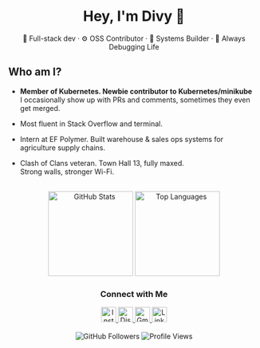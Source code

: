 <h1 align="center">Hey, I'm Divy 👋</h1>
<p align="center">
  🧠 Full-stack dev · ⚙️ OSS Contributor · 🔧 Systems Builder · 🚀 Always Debugging Life
</p>

## Who am I?

- **Member of Kubernetes. Newbie contributor to Kubernetes/minikube**  <br/>
  I occasionally show up with PRs and comments, sometimes they even get merged.  

- Most fluent in Stack Overflow and terminal.

- Intern at EF Polymer. Built warehouse & sales ops systems for agriculture supply chains.
  
- Clash of Clans veteran. Town Hall 13, fully maxed.  
  Strong walls, stronger Wi-Fi.
<br>

<div align="center">
  <img src="https://github-readme-stats.vercel.app/api?username=divysinghvi&show_icons=true&theme=dracula&hide_border=true" height="170" alt="GitHub Stats" />
  <img src="https://github-readme-stats.vercel.app/api/top-langs?username=divysinghvi&layout=compact&theme=dracula&hide_border=true" height="170" alt="Top Languages" />
</div>

<h3 align="center">Connect with Me</h3>
<div align="center">
  <a href="https://www.instagram.com/divysinghvi" target="_blank">
    <img src="https://img.shields.io/badge/Instagram-E4405F?style=for-the-badge&logo=instagram&logoColor=white" height="30" alt="Instagram" />
  </a>
  <a href="https://discord.com/users/s_dv0" target="_blank">
    <img src="https://img.shields.io/badge/Discord-7289DA?style=for-the-badge&logo=discord&logoColor=white" height="30" alt="Discord" />
  </a>
  <a href="mailto:divysinghvi5@gmail.com" target="_blank">
    <img src="https://img.shields.io/badge/Gmail-D14836?style=for-the-badge&logo=gmail&logoColor=white" height="30" alt="Gmail" />
  </a>
  <a href="https://www.linkedin.com/in/divysinghvi" target="_blank">
    <img src="https://img.shields.io/badge/LinkedIn-0077B5?style=for-the-badge&logo=linkedin&logoColor=white" height="30" alt="LinkedIn" />
  </a>
</div>

<br>

<div align="center">
  <img src="https://img.shields.io/github/followers/divysinghvi?label=Follow%20Me&style=social" alt="GitHub Followers" />
  <img src="https://komarev.com/ghpvc/?username=divysinghvi&color=brightgreen" alt="Profile Views" />
</div>
